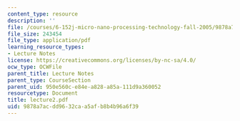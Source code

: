 ```yaml
---
content_type: resource
description: ''
file: /courses/6-152j-micro-nano-processing-technology-fall-2005/9878a7acdd9632caa5afb8b4b96a6f39_lecture2.pdf
file_size: 243454
file_type: application/pdf
learning_resource_types:
- Lecture Notes
license: https://creativecommons.org/licenses/by-nc-sa/4.0/
ocw_type: OCWFile
parent_title: Lecture Notes
parent_type: CourseSection
parent_uid: 950e560c-e84e-a828-a85a-111d9a360052
resourcetype: Document
title: lecture2.pdf
uid: 9878a7ac-dd96-32ca-a5af-b8b4b96a6f39
---
```

